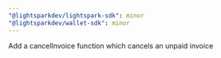 ```yaml
---
"@lightsparkdev/lightspark-sdk": minor
"@lightsparkdev/wallet-sdk": minor
---
```


Add a cancelInvoice function which cancels an unpaid invoice

